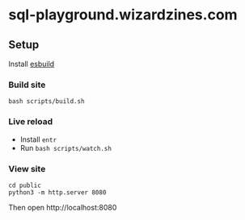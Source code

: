 # sql-playground.wizardzines.com

## Setup

Install [esbuild](https://esbuild.github.io/)

### Build site

```
bash scripts/build.sh
```

### Live reload

* Install `entr`
* Run `bash scripts/watch.sh`

### View site

```
cd public
python3 -m http.server 8080
```

Then open http://localhost:8080
